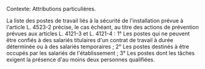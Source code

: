 Contexte: Attributions particulières.

La liste des postes de travail liés à la sécurité de l'installation prévue à l'article L. 4523-2 précise, le cas échéant, au titre des actions de prévention prévues aux articles L. 4121-3 et L. 4121-4 : 1° Les postes qui ne peuvent être confiés à des salariés titulaires d'un contrat de travail à durée déterminée ou à des salariés temporaires ; 2° Les postes destinés à être occupés par les salariés de l'établissement ; 3° Les postes dont les tâches exigent la présence d'au moins deux personnes qualifiées.